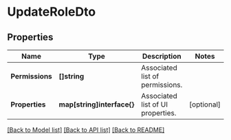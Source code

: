 # UpdateRoleDto

## Properties

Name | Type | Description | Notes
------------ | ------------- | ------------- | -------------
**Permissions** | **[]string** | Associated list of permissions. | 
**Properties** | **map[string]interface{}** | Associated list of UI properties. | [optional] 

[[Back to Model list]](../README.md#documentation-for-models) [[Back to API list]](../README.md#documentation-for-api-endpoints) [[Back to README]](../README.md)


